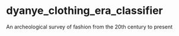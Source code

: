 # dyanye_clothing_era_classifier
An archeological survey of fashion from the 20th century to present
